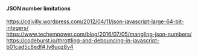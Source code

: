 #### JSON number limitations
https://cdivilly.wordpress.com/2012/04/11/json-javascript-large-64-bit-integers/   
https://www.techempower.com/blog/2016/07/05/mangling-json-numbers/   
https://codeburst.io/throttling-and-debouncing-in-javascript-b01cad5c8edf#.ly8uqz8v4   

